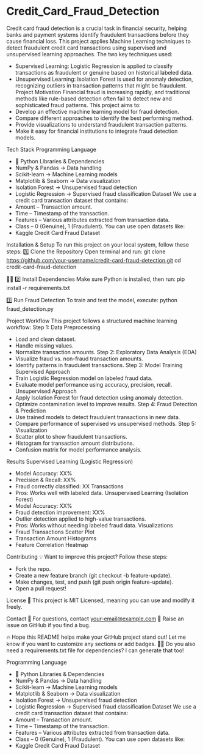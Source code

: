 # Credit_Card_Fraud_Detection
Credit card fraud detection is a crucial task in financial security, helping banks and payment systems identify fraudulent transactions before they cause financial loss. This project applies Machine Learning techniques to detect fraudulent credit card transactions using supervised and unsupervised learning approaches.
The two key techniques used:
- Supervised Learning: Logistic Regression is applied to classify transactions as fraudulent or genuine based on historical labeled data.
- Unsupervised Learning: Isolation Forest is used for anomaly detection, recognizing outliers in transaction patterns that might be fraudulent.
Project Motivation
Financial fraud is increasing rapidly, and traditional methods like rule-based detection often fail to detect new and sophisticated fraud patterns. This project aims to:
- Develop an effective machine learning model for fraud detection.
- Compare different approaches to identify the best performing method.
- Provide visualizations to understand fraudulent transaction patterns.
- Make it easy for financial institutions to integrate fraud detection models.

Tech Stack
Programming Language
- 🐍 Python
Libraries & Dependencies
- NumPy & Pandas → Data handling
- Scikit-learn → Machine Learning models
- Matplotlib & Seaborn → Data visualization
- Isolation Forest → Unsupervised fraud detection
- Logistic Regression → Supervised fraud classification
Dataset
We use a credit card transaction dataset that contains:
- Amount – Transaction amount.
- Time – Timestamp of the transaction.
- Features – Various attributes extracted from transaction data.
- Class – 0 (Genuine), 1 (Fraudulent).
You can use open datasets like:
- Kaggle Credit Card Fraud Dataset

Installation & Setup
To run this project on your local system, follow these steps:
1️⃣ Clone the Repository
Open terminal and run:
git clone https://github.com/your-username/credit-card-fraud-detection.git
cd credit-card-fraud-detection


2️⃣ Install Dependencies
Make sure Python is installed, then run:
pip install -r requirements.txt


3️⃣ Run Fraud Detection
To train and test the model, execute:
python fraud_detection.py



Project Workflow
This project follows a structured machine learning workflow:
Step 1: Data Preprocessing
- Load and clean dataset.
- Handle missing values.
- Normalize transaction amounts.
Step 2: Exploratory Data Analysis (EDA)
- Visualize fraud vs. non-fraud transaction amounts.
- Identify patterns in fraudulent transactions.
Step 3: Model Training
Supervised Approach
- Train Logistic Regression model on labeled fraud data.
- Evaluate model performance using accuracy, precision, recall.
Unsupervised Approach
- Apply Isolation Forest for fraud detection using anomaly detection.
- Optimize contamination level to improve results.
Step 4: Fraud Detection & Prediction
- Use trained models to detect fraudulent transactions in new data.
- Compare performance of supervised vs unsupervised methods.
Step 5: Visualization
- Scatter plot to show fraudulent transactions.
- Histogram for transaction amount distributions.
- Confusion matrix for model performance analysis.

Results
Supervised Learning (Logistic Regression)
- Model Accuracy: XX%
- Precision & Recall: XX%
- Fraud correctly classified: XX Transactions
- Pros: Works well with labeled data.
Unsupervised Learning (Isolation Forest)
- Model Accuracy: XX%
- Fraud detection improvement: XX%
- Outlier detection applied to high-value transactions.
- Pros: Works without needing labeled fraud data.
Visualizations
- Fraud Transactions Scatter Plot
- Transaction Amount Histograms
- Feature Correlation Heatmap

Contributing
💡 Want to improve this project? Follow these steps:
- Fork the repo.
- Create a new feature branch (git checkout -b feature-update).
- Make changes, test, and push (git push origin feature-update).
- Open a pull request!

License
📜 This project is MIT Licensed, meaning you can use and modify it freely.

Contact
📧 For questions, contact your-email@example.com
📢 Raise an issue on GitHub if you find a bug.

🔥 Hope this README helps make your GitHub project stand out!
Let me know if you want to customize any sections or add badges. 🚀😃
Do you also need a requirements.txt file for dependencies? I can generate that too!



Programming Language
- 🐍 Python
Libraries & Dependencies
- NumPy & Pandas → Data handling
- Scikit-learn → Machine Learning models
- Matplotlib & Seaborn → Data visualization
- Isolation Forest → Unsupervised fraud detection
- Logistic Regression → Supervised fraud classification
Dataset
We use a credit card transaction dataset that contains:
- Amount – Transaction amount.
- Time – Timestamp of the transaction.
- Features – Various attributes extracted from transaction data.
- Class – 0 (Genuine), 1 (Fraudulent).
You can use open datasets like:
- Kaggle Credit Card Fraud Dataset

